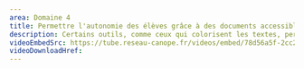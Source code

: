 ```yaml
---
area: Domaine 4
title: Permettre l'autonomie des élèves grâce à des documents accessibles (extrait webinaire)
description: Certains outils, comme ceux qui colorisent les textes, permettent aux élèves à besoins particuliers de rendre les documents plus lisibles et représentent un vrai bénéfice. Mais c'est alors à l'élève qu'incombe cette charge cognitive. Or, une école inclusive ne devrait-elle pas penser des documents accessibles dès le départ, pour tous les élèves ? Avec Cédric Moreau, maître de conférences en sciences du langage, Patrice Renaud, chargé de mission « Numérique et école inclusive » à la Direction du numérique pour l’éducation, et Célia Baillif, enseignante en dispositif ULIS.Extrait du webinaire « Accessibilité des apprentissages et numérique »."
videoEmbedSrc: https://tube.reseau-canope.fr/videos/embed/78d56a5f-2cc2-41e2-88bd-e988de86d933
videoDownloadHref:
---
```

